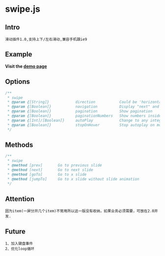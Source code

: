 # swipe.js

## Intro

```
滑动插件1.0,支持上下/左右滑动,兼容手机跟ie9
```

## Example

**Visit the [demo page](http://s.codepen.io/N-feng/debug/pEJpgb/)**

## Options

```js
/**
 * swipe 
 * @param {[String]} 			direction			Could be 'horizontal' or 'vertical' (for vertical slider).
 * @param {[Boolean]} 			navigation 			Display "next" and "prev" buttons
 * @param {[Boolean]} 			pagination 			Show pagination
 * @param {[Boolean]} 			paginationNumbers 	Show numbers inside pagination buttons
 * @param {[Int]/[Boolean]} 	autoPlay 			Change to any integrer for example autoPlay.
 * @param {[Boolean]} 			stopOnHover 		Stop autoplay on mouse hover
 */
```

## Methods

```js
/**
 * swipe
 * @method [prev] 		Go to previous slide
 * @method [next]  		Go to next slide
 * @method [goTo]  		Go to x slide
 * @method [jumpTo] 	Go to x slide without slide animation
 */
```

## Attention

```
因为item(一屏分开几个item)不常用所以这一版没有收纳，如果业务必须需要，可放在2.0开发.
```

## Future

```
1、加入键盘事件
2、优化loop循环
```